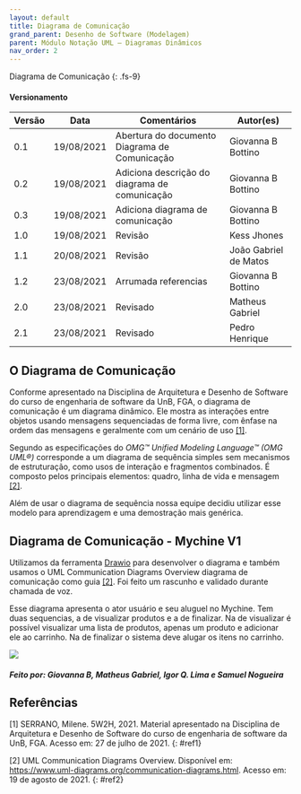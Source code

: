 ```yaml
---
layout: default
title: Diagrama de Comunicação
grand_parent: Desenho de Software (Modelagem)
parent: Módulo Notação UML – Diagramas Dinâmicos
nav_order: 2
---
```


Diagrama de Comunicação
{: .fs-9}

#### Versionamento

|Versão | Data | Comentários | Autor(es) |
|-------|------|-------------|-----------|
|0.1|19/08/2021| Abertura do documento Diagrama de Comunicação| Giovanna B Bottino|
|0.2|19/08/2021| Adiciona descrição do diagrama de comunicação| Giovanna B Bottino|
|0.3|19/08/2021| Adiciona diagrama de comunicação| Giovanna B Bottino|
|1.0|19/08/2021| Revisão | Kess Jhones|
|1.1|20/08/2021| Revisão | João Gabriel de Matos|
|1.2|23/08/2021| Arrumada referencias | Giovanna B Bottino|
|2.0|23/08/2021| Revisado | Matheus Gabriel |
|2.1|23/08/2021| Revisado | Pedro Henrique |

## O Diagrama de Comunicação

Conforme apresentado na Disciplina de Arquitetura e Desenho de Software do curso de engenharia de software da UnB, FGA, o diagrama de comunicação é um diagrama dinâmico. Ele mostra as interações entre objetos usando mensagens sequenciadas de forma livre, com ênfase na ordem das mensagens e geralmente com um cenário de uso [[1]](#ref1). 

Segundo as especificações do _OMG™ Unified Modeling Language™ (OMG UML®)_  corresponde a um diagrama de sequência simples sem mecanismos de estruturação, como usos de interação e fragmentos combinados. É composto pelos principais elementos: quadro, linha de vida e mensagem [[2]](#ref2).

Além de usar o diagrama de sequência nossa equipe decidiu utilizar esse modelo para aprendizagem e uma demostração mais genérica.

## Diagrama de Comunicação - Mychine V1

Utilizamos da ferramenta [Drawio](https://app.diagrams.net/) para desenvolver o diagrama e também usamos o UML Communication Diagrams Overview diagrama de comunicação como guia [[2]](#ref2). Foi feito um rascunho e validado durante chamada de voz.

Esse diagrama apresenta o ator usuário e seu aluguel no Mychine. Tem duas sequencias, a de visualizar produtos e a de finalizar. Na de visualizar é possível visualizar uma lista de produtos, apenas um produto e adicionar ele ao carrinho. Na de finalizar o sistema deve alugar os itens no carrinho.

<a href="{{ site.baseurl }}/assets/images/comunicacao/comunicacao.png" data-toggle="lightbox">
  <img src="{{ site.baseurl }}/assets/images/comunicacao/comunicacao.png" class="img-fluid" />
</a>

##### Feito por: Giovanna B, Matheus Gabriel, Igor Q. Lima e Samuel Nogueira

## Referências

[1] SERRANO, Milene. 5W2H, 2021. Material apresentado na Disciplina de Arquitetura e Desenho de Software do curso de engenharia de software da UnB, FGA. Acesso em: 27 de julho de 2021.
{: #ref1}

[2] UML Communication Diagrams Overview. Disponível em: <https://www.uml-diagrams.org/communication-diagrams.html>. Acesso em: 19 de agosto de 2021.
{: #ref2}
